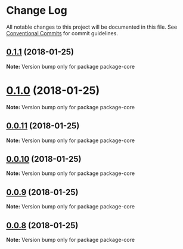 # Change Log

All notable changes to this project will be documented in this file.
See [Conventional Commits](https://conventionalcommits.org) for commit guidelines.

<a name="0.1.1"></a>
## [0.1.1](https://github.com/AnaRosaJaime/Lerna/compare/v0.1.0...v0.1.1) (2018-01-25)




**Note:** Version bump only for package package-core

<a name="0.1.0"></a>
# [0.1.0](https://github.com/AnaRosaJaime/Lerna/compare/v0.0.11...v0.1.0) (2018-01-25)




**Note:** Version bump only for package package-core

<a name="0.0.11"></a>
## [0.0.11](https://github.com/AnaRosaJaime/Lerna/compare/v0.0.10...v0.0.11) (2018-01-25)




**Note:** Version bump only for package package-core

<a name="0.0.10"></a>
## [0.0.10](https://github.com/AnaRosaJaime/Lerna/compare/v0.0.9...v0.0.10) (2018-01-25)




**Note:** Version bump only for package package-core

<a name="0.0.9"></a>
## [0.0.9](https://github.com/AnaRosaJaime/Lerna/compare/v0.0.8...v0.0.9) (2018-01-25)




**Note:** Version bump only for package package-core

<a name="0.0.8"></a>
## [0.0.8](https://github.com/AnaRosaJaime/Lerna/compare/v0.0.7...v0.0.8) (2018-01-25)




**Note:** Version bump only for package package-core
